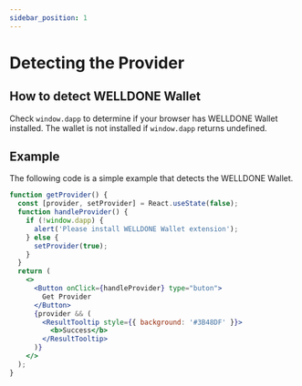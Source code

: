 ```yaml
---
sidebar_position: 1
---
```


# Detecting the Provider

## How to detect WELLDONE Wallet

Check `window.dapp` to determine if your browser has WELLDONE Wallet installed. The wallet is not installed if `window.dapp` returns undefined.

## Example

The following code is a simple example that detects the WELLDONE Wallet.

```jsx live
function getProvider() {
  const [provider, setProvider] = React.useState(false);
  function handleProvider() {
    if (!window.dapp) {
      alert('Please install WELLDONE Wallet extension');
    } else {
      setProvider(true);
    }
  }
  return (
    <>
      <Button onClick={handleProvider} type="buton">
        Get Provider
      </Button>
      {provider && (
        <ResultTooltip style={{ background: '#3B48DF' }}>
          <b>Success</b>
        </ResultTooltip>
      )}
    </>
  );
}
```
